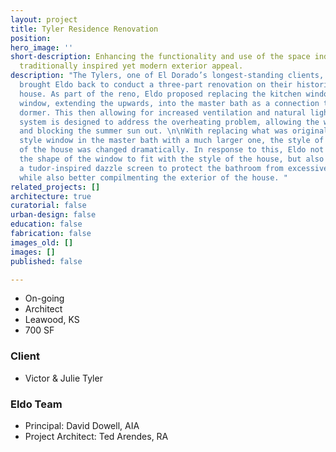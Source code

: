 ```yaml
---
layout: project
title: Tyler Residence Renovation
position: 
hero_image: ''
short-description: Enhancing the functionality and use of the space indoors with a
  traditionally inspired yet modern exterior appeal.
description: "The Tylers, one of El Dorado’s longest-standing clients, has recently
  brought Eldo back to conduct a three-part renovation on their historic Tudor-style
  house. As part of the reno, Eldo proposed replacing the kitchen window with a larger
  window, extending the upwards, into the master bath as a connection to the second-floor
  dormer. This then allowing for increased ventilation and natural light. A louver
  system is designed to address the overheating problem, allowing the winter sun in
  and blocking the summer sun out. \n\nWith replacing what was originally a tudor
  style window in the master bath with a much larger one, the style of the exterior
  of the house was changed dramatically. In response to this, Eldo not only adjusted
  the shape of the window to fit with the style of the house, but also made use of
  a tudor-inspired dazzle screen to protect the bathroom from excessive heat gain
  while also better compilmenting the exterior of the house. "
related_projects: []
architecture: true
curatorial: false
urban-design: false
education: false
fabrication: false
images_old: []
images: []
published: false

---
```

* On-going
* Architect
* Leawood, KS
* 700 SF

### Client

* Victor & Julie Tyler

### Eldo Team

* Principal: David Dowell, AIA
* Project Architect: Ted Arendes, RA